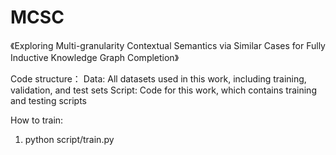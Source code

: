 # MCSC

《Exploring Multi-granularity Contextual Semantics via Similar Cases for Fully Inductive Knowledge Graph Completion》

Code structure：
Data: All datasets used in this work, including training, validation, and test sets
Script: Code for this work, which contains training and testing scripts

How to train:

1. python script/train.py  
